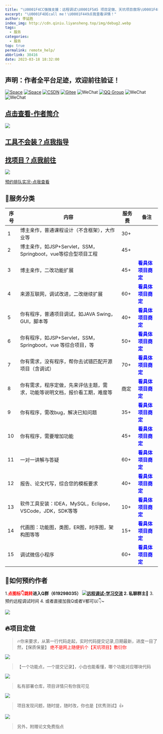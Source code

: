 ```yaml
---
title: "\U0001F4CC强强支援：远程调试\U0001F5A5 项目定做、天坑项目救场\U0001F4DD 疑难解答❓项目扩展、项目讲解、 攻bug\U0001F41B....."
excerpt: "\U0001F4DEcall me！\U0001F449点我查看详情！"
author: 李延胜
index_img: http://cdn.qiniu.liyansheng.top/img/debug2.webp
tags:
  - 服务
categories:
  - 服务
top: true
permalink: remote_help/
abbrlink: 38416
date: 2023-03-18 18:32:00
---
```


## 声明：作者全平台足迹，欢迎前往验证！

<span>
<a href="http://www.liyansheng.top/blog"><img src="https://img.shields.io/badge/简忆-博客-00dfbf" alt="Space"></a>
<a href="https://yan-sheng-li.github.io/project/"><img src="https://img.shields.io/badge/木子空间-项目学习资料-blue" alt="Space"></a>
<a href="https://blog.csdn.net/weixin_44107140"><img src="https://img.shields.io/badge/CSDN博客-1.5w+粉丝-red" alt="CSDN"></a>
<a href="https://gitee.com/yan-sheng-li"><img src="https://img.shields.io/badge/Gitee-码云-orange" alt="Gitee"></a>
<img src="https://img.shields.io/badge/公众号《编程亿点有趣》-6K+粉丝-brightgreen" alt="WeChat">
<a href="https://qm.qq.com/cgi-bin/qm/qr?k=NZUoWMzd3PQLWwxRGMiBNYEnVkEdNq__&jump_from=webapi&authKey=kgAofDqUzgwMCSX+UQQwxf837zMeWFGGmo4iIcbgkklW2pdfmVOlxPWAK6sMYMaC"><img src="https://img.shields.io/badge/QQ社群(已有450+人）-619298035-18a2ea" alt="QQ Group"></a>
<img src="https://img.shields.io/badge/QQ-1761724207-29a1db" alt="WeChat">
<img src="https://img.shields.io/badge/微信-17641244340-07c261" alt="WeChat">
</span>


## [点击查看-作者简介](/blog/about)





<!-- ![](http://cdn.qiniu.liyansheng.top/img/ad2.jpg) -->
![](http://cdn.qiniu.liyansheng.top/img/20250302210543.png)
## [工具不会装？点我指导](/blog/install)

## [找项目？点我前往](https://www.liyansheng.top/all.html)

![](http://cdn.qiniu.liyansheng.top/img/20240621170353.png)

[预约排队实况-点我查看](https://www.liyansheng.top/line-up.html)


## 📝服务分类


| 序号 | 内容                                                         | 服务费 | 备注               |
| ---- | ------------------------------------------------------------ | ---- | ------------------ |
| 1    | 博主亲作，普通课程设计（不含框架），大作业等                   | 30+   |     |               
| 2    | 博主亲作，如JSP+Servlet，SSM，Springboot，vue等综合型项目工程       | 45+   |         |    
| 3    | 博主亲作，二改功能扩展  | 45+   |  **<font color='blue'>看具体项目商定</font>**       
| 4    | 来源互联网，调试改进，二改继续扩展                           | 60+  | **<font color='blue'>看具体项目商定</font>** |
| 5    | 你有程序，普通项目调试，如JAVA Swing，GUI，脚本等                  | 40+  | **<font color='blue'>看具体项目商定</font>** |
| 6    | 你有程序，如JSP+Servlet，SSM，Springboot，vue 等综合项目，等                     | 50+  | **<font color='blue'>看具体项目商定</font>** |
| 7    | 你有需求，没有程序，帮你去试错匹配开源项目（含调试）         | 70+  | **<font color='blue'>看具体项目商定</font>** |
| 8    | 你有需求，程序定做，先来评估主题，需求，功能等说明文档，报价看工期，难度等 | 商定 | **<font color='blue'>看具体项目商定</font>** |
| 9    | 你有程序，需改bug，解决已知问题                                      | 35+  | **<font color='blue'>看具体项目商定</font>**                 |
| 10    | 你有程序，需要增加功能                                     | 45+  | **<font color='blue'>看具体项目商定</font>**                 |
| 11    | 一对一讲解与答疑                                    | 60+   | **<font color='blue'>看具体项目商定</font>** |
| 12    | 报告、论文代写，综合您的模板要求                             | 40+  | **<font color='blue'>看具体项目商定</font>** |
| 13   | 软件工具安装：IDEA，MySQL，Eclipse，VSCode，JDK，SDK等等     | 10+  | **<font color='blue'>看具体项目商定</font>** |
| 14   | 代画图：功能图，类图，ER图，时序图，架构图等等              | 15+  | **<font color='blue'>看具体项目商定</font>** |
| 15   | 调试微信小程序              | 60+  | **<font color='blue'>看具体项目商定</font>** |




## 📍如何预约作者
1.**<font color='red'>点图标👇跳转</font>**进入Q群（619298035）
<a target="_blank" href="https://qm.qq.com/cgi-bin/qm/qr?k=NZUoWMzd3PQLWwxRGMiBNYEnVkEdNq__&jump_from=webapi&authKey=kgAofDqUzgwMCSX+UQQwxf837zMeWFGGmo4iIcbgkklW2pdfmVOlxPWAK6sMYMaC"><img border="0" src="http://cdn.qiniu.liyansheng.top/img/group.png" alt="远程调试-学习交流" title="远程调试-学习交流"></a>
2. 私聊**群主**🥇
3. 预约远程调试时间
4. 或者直接加我Q或者V都可以👇~

![](http://cdn.qiniu.liyansheng.top/img/20241223024228.png)








## 🔥项目定做

> 🔥你来要求，从第一行代码走起，实时代码提交记录,日期最新，进度一目了然，【保质保量】 <span style="color:red">绝不是网上随便扒个【天坑项目】敷衍你</span>

![](http://cdn.qiniu.liyansheng.top/img/20241213010505.png)

> 【一个功能点，一个提交记录】，小白也能看懂，哪个功能对应哪块代码

![](http://cdn.qiniu.liyansheng.top/img/20241213011522.png)

> 私有部署仓库，项目详情只有你我可见

![](http://cdn.qiniu.liyansheng.top/img/20250419103252.png)

> 项目发现问题，随时提，随时改，你也是【优秀测试】👍

![](http://cdn.qiniu.liyansheng.top/img/20250111132745.png)

> 另外，附赠论文免费指点

